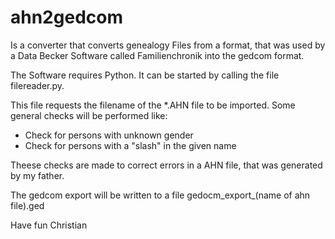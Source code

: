 # ahn2gedcom

Is a converter that converts genealogy Files from a format, that was used by a Data Becker Software called Familienchronik into the gedcom format.

The Software requires Python. It can be started by calling the file filereader.py.

This file requests the filename of the *.AHN file to be imported.
Some general checks will be performed like:

- Check for persons with unknown gender
- Check for persons with a "slash" in the given name


Theese checks are made to correct errors in a AHN file, that was generated by my father.

The gedcom export will be written to a file
gedocm_export_(name of ahn file).ged


Have fun
Christian